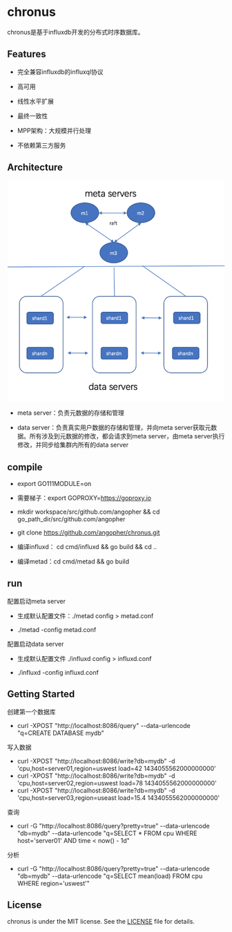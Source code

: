 # chronus
chronus是基于influxdb开发的分布式时序数据库。

## Features

- 完全兼容influxdb的influxql协议

- 高可用

- 线性水平扩展

- 最终一致性

- MPP架构：大规模并行处理

- 不依赖第三方服务

## Architecture
![architecture](./docs/architecture.png)

- meta server：负责元数据的存储和管理

- data server：负责真实用户数据的存储和管理，并向meta server获取元数据。所有涉及到元数据的修改，都会请求到meta server，由meta server执行修改，并同步给集群内所有的data server

## compile

- export GO111MODULE=on

- 需要梯子：export 
GOPROXY=https://goproxy.io

- mkdir workspace/src/github.com/angopher && cd go_path_dir/src/github.com/angopher

- git clone https://github.com/angopher/chronus.git

- 编译influxd： cd cmd/influxd && go build && cd ..

- 编译metad：cd cmd/metad && go build

## run

配置启动meta server

- 生成默认配置文件：./metad config > metad.conf

- ./metad -config metad.conf

配置启动data server

- 生成默认配置文件 ./influxd config > influxd.conf

- ./influxd -config influxd.conf

## Getting Started

创建第一个数据库
- curl -XPOST "http://localhost:8086/query" --data-urlencode "q=CREATE DATABASE mydb"

写入数据
- curl -XPOST "http://localhost:8086/write?db=mydb" -d 'cpu,host=server01,region=uswest load=42 1434055562000000000'
- curl -XPOST "http://localhost:8086/write?db=mydb" -d 'cpu,host=server02,region=uswest load=78 1434055562000000000'
- curl -XPOST "http://localhost:8086/write?db=mydb"  -d 'cpu,host=server03,region=useast load=15.4 1434055562000000000'

查询
- curl -G "http://localhost:8086/query?pretty=true" --data-urlencode "db=mydb" --data-urlencode "q=SELECT * FROM cpu WHERE host='server01' AND time < now() - 1d"

分析
- curl -G "http://localhost:8086/query?pretty=true" --data-urlencode "db=mydb" --data-urlencode "q=SELECT mean(load) FROM cpu WHERE region='uswest'"

## License
chronus is under the MIT license. See the [LICENSE](LICENSE) file for details.
